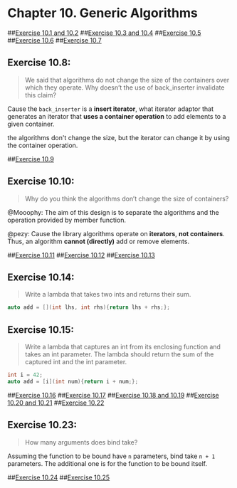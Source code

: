 # Chapter 10. Generic Algorithms

##[Exercise 10.1 and 10.2](ex10_01_02.cpp)
##[Exercise 10.3 and 10.4](ex10_03_04.cpp)
##[Exercise 10.5](ex10_05.cpp)
##[Exercise 10.6](ex10_06.cpp)
##[Exercise 10.7](ex10_07.cpp)

## Exercise 10.8:
>We said that algorithms do not change the size of the containers over which they operate. Why doesn’t the use of back_inserter invalidate this claim?

Cause the `back_inserter` is a **insert iterator**, what iterator adaptor that generates an iterator that **uses a container operation** to add elements to a given container.

the algorithms don't change the size, but the iterator can change it by using the container operation.

##[Exercise 10.9](ex10_09.cpp)

## Exercise 10.10:
>Why do you think the algorithms don’t change the size of containers?

@Mooophy:
The aim of this design is to separate the algorithms and the operation provided by member function.

@pezy:
Cause the library algorithms operate on **iterators**, **not containers**. Thus, an algorithm **cannot (directly)** add or remove elements.

##[Exercise 10.11](ex10_11.cpp)
##[Exercise 10.12](ex10_12.cpp)
##[Exercise 10.13](ex10_13.cpp)

## Exercise 10.14:
>Write a lambda that takes two ints and returns their sum.

```cpp
auto add = [](int lhs, int rhs){return lhs + rhs;};
```

## Exercise 10.15:
>Write a lambda that captures an int from its enclosing function and takes an int parameter.
The lambda should return the sum of the captured int and the int parameter.

```cpp
int i = 42;
auto add = [i](int num){return i + num;};
```

##[Exercise 10.16](ex10_16.cpp)
##[Exercise 10.17](ex10_17.cpp)
##[Exercise 10.18 and 10.19](ex10_18_19.cpp)
##[Exercise 10.20 and 10.21](ex10_20_21.cpp)
##[Exercise 10.22](ex10_22.cpp)

## Exercise 10.23:
>How many arguments does bind take?

Assuming the function to be bound have `n` parameters, bind take `n + 1` parameters.
The additional one is for the function to be bound itself.

##[Exercise 10.24](ex10_24.cpp)
##[Exercise 10.25](ex10_25.cpp)
